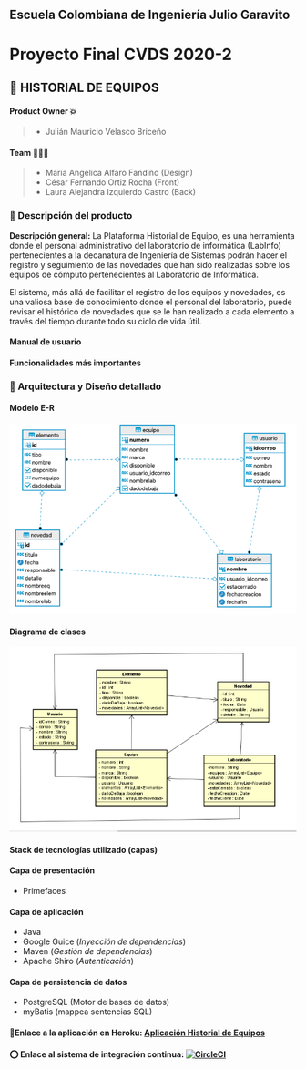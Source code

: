 ## Escuela Colombiana de Ingeniería Julio Garavito 
# Proyecto Final CVDS 2020-2

## 📍 HISTORIAL DE EQUIPOS

#### Product Owner 💥 
> - Julián Mauricio Velasco Briceño

#### Team 👤👤👤
> - María Angélica Alfaro Fandiño (Design)
> - César Fernando Ortiz Rocha (Front)
> - Laura Alejandra Izquierdo Castro (Back)

### 🔎 Descripción del producto 
**Descripción general:** La Plataforma Historial de Equipo, es una herramienta donde el personal administrativo del laboratorio de informática (LabInfo) pertenecientes a la decanatura de Ingeniería de Sistemas podrán hacer el registro y seguimiento de las novedades que han sido realizadas sobre los equipos de cómputo pertenecientes al Laboratorio de Informática. 

El sistema, más allá de facilitar el registro de los equipos y novedades, es una valiosa base de conocimiento donde el personal del laboratorio, puede revisar el histórico de novedades que se le han realizado a cada elemento a través del tiempo durante todo su ciclo de vida útil. 

#### Manual de usuario
#### Funcionalidades más importantes

### 📜 Arquitectura y Diseño detallado

#### Modelo E-R
![ER](https://github.com/Los-Programadoress/2020-2PROY-CVDS/blob/main/img/ERModel.png)
#### Diagrama de clases
![MODELO DE DATOS](https://github.com/Los-Programadoress/2020-2PROY-CVDS/blob/main/img/DiagramaClases.png)

#### Stack de tecnologías utilizado (capas)

#### Capa de presentación
+  Primefaces

#### Capa de aplicación
+  Java
+  Google Guice  (*Inyección de dependencias*)
+  Maven (*Gestión de dependencias*)
+  Apache Shiro (*Autenticación*)

#### Capa de persistencia de datos
+ PostgreSQL (Motor de bases de datos)
+ myBatis (mappea sentencias SQL)

#### 📎Enlace a la aplicación en Heroku: [Aplicación Historial de Equipos](https://historialdeequipo.herokuapp.com)
#### ⭕ Enlace al sistema de integración continua: [![CircleCI](https://circleci.com/gh/Los-Programadoress/2020-2PROY-CVDS.svg?style=svg)](https://circleci.com/gh/Los-Programadoress/2020-2PROY-CVDS)



